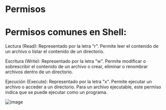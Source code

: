 # Permisos




# Permisos comunes en Shell:

Lectura (Read): Representado por la letra "r". Permite leer el contenido de un archivo o listar el contenido de un directorio.

Escritura (Write): Representado por la letra "w". Permite modificar o sobrescribir el contenido de un archivo o crear, eliminar o renombrar archivos dentro de un directorio.

Ejecución (Execute): Representado por la letra "x". Permite ejecutar un archivo o acceder a un directorio. Para un archivo ejecutable, este permiso indica que se puede ejecutar como un programa.

![image](https://github.com/NazarenaAranda15/IngenieriaSistemas-PracticasDevOps/assets/135595550/9c6758fc-7b5e-432b-9946-4e7e2228bb4c)
